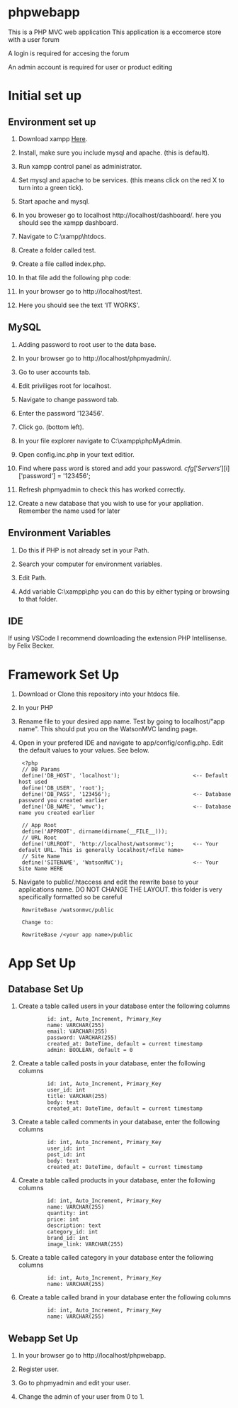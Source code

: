 # phpwebapp

This is a PHP MVC web application
This application is a eccomerce store with a user forum

A login is required for accesing the forum

An admin account is required for user or product editing


# Initial set up

## Environment set up


1. Download xampp [Here](https://www.apachefriends.org/index.html).

1. Install, make sure you include mysql and apache. (this is default).

1. Run xampp control panel as administrator.

1. Set mysql and apache to be services. (this means click on the red X to turn into a green tick).

1. Start apache and mysql.

1. In you broweser go to localhost http://localhost/dashboard/. here you should see the xampp dashboard.

1. Navigate to C:\xampp\htdocs.

1. Create a folder called test.

1. Create a file called index.php.

1. In that file add the following php code: <?php echo 'IT WORKS'; ?>

1. In your browser go to http://localhost/test.

1. Here you should see the text 'IT WORKS'.



## MySQL

1. Adding password to root user to the data base.

1. In your browser go to http://localhost/phpmyadmin/.

1. Go to user accounts tab.

1. Edit priviliges root for localhost.

1. Navigate to change password tab.

1. Enter the password '123456'.

1. Click go. (bottom left).

1. In your file explorer navigate to C:\xampp\phpMyAdmin.

1. Open config.inc.php in your text editior.

1. Find where pass word is stored and add your password. $cfg['Servers'][$i]['password'] = '123456';

1. Refresh phpmyadmin to check this has worked correctly.

1. Create a new database that you wish to use for your appliation. Remember the name used for later



## Environment Variables

1. Do this if PHP is not already set in your Path.

1. Search your computer for environment variables.

1. Edit Path.

1. Add variable C:\xampp\php you can do this by either typing or browsing to that folder.


## IDE

If using VSCode I recommend downloading the extension PHP Intellisense. by Felix Becker. 


# Framework Set Up

1. Download or Clone this repository into your htdocs file.

1. In your PHP

1. Rename file to your desired app name. Test by going to localhost/"app name". This should put you on the WatsonMVC landing page.

1. Open in your prefered IDE and navigate to app/config/config.php. Edit the default values to your values. See below.

    
        <?php
        // DB Params
        define('DB_HOST', 'localhost');                       <-- Default host used
        define('DB_USER', 'root');
        define('DB_PASS', '123456');                          <-- Database password you created earlier
        define('DB_NAME', 'wmvc');                            <-- Database name you created earlier

        // App Root
        define('APPROOT', dirname(dirname(__FILE__)));
        // URL Root
        define('URLROOT', 'http://localhost/watsonmvc');      <-- Your default URL. This is generally localhost/<file name>
        // Site Name
        define('SITENAME', 'WatsonMVC');                      <-- Your Site Name HERE

    

1. Navigate to public/.htaccess and edit the rewrite base to your applications name. DO NOT CHANGE THE LAYOUT. this folder is very specifically formatted so be careful

    
        RewriteBase /watsonmvc/public

        Change to:

        RewriteBase /<your app name>/public


# App Set Up

## Database Set Up

1. Create a table called users in your database enter the following columns


                id: int, Auto_Increment, Primary_Key
                name: VARCHAR(255)
                email: VARCHAR(255)
                password: VARCHAR(255)
                created_at: DateTime, default = current timestamp
                admin: BOOLEAN, default = 0


1. Create a table called posts in your database, enter the following columns


                id: int, Auto_Increment, Primary_Key
                user_id: int
                title: VARCHAR(255)
                body: text
                created_at: DateTime, default = current timestamp

1. Create a table called comments in your database, enter the following columns


                id: int, Auto_Increment, Primary_Key
                user_id: int
                post_id: int
                body: text
                created_at: DateTime, default = current timestamp

1. Create a table called products in your database, enter the following columns


                id: int, Auto_Increment, Primary_Key
                name: VARCHAR(255)
                quantity: int
                price: int
                description: text
                category_id: int
                brand_id: int
                image_link: VARCHAR(255)


1. Create a table called category in your database enter the following columns


                id: int, Auto_Increment, Primary_Key
                name: VARCHAR(255)
                

1. Create a table called brand in your database enter the following columns


                id: int, Auto_Increment, Primary_Key
                name: VARCHAR(255)


## Webapp Set Up

1. In your browser go to http://localhost/phpwebapp.

1. Register user.

1. Go to phpmyadmin and edit your user.

1. Change the admin of your user from 0 to 1.


